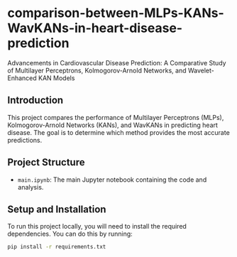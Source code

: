 # comparison-between-MLPs-KANs-WavKANs-in-heart-disease-prediction
Advancements in Cardiovascular Disease Prediction: A Comparative Study of Multilayer Perceptrons, Kolmogorov-Arnold Networks, and Wavelet-Enhanced KAN Models

## Introduction
This project compares the performance of Multilayer Perceptrons (MLPs), Kolmogorov-Arnold Networks (KANs), and WavKANs in predicting heart disease. The goal is to determine which method provides the most accurate predictions.

## Project Structure
- `main.ipynb`: The main Jupyter notebook containing the code and analysis.

## Setup and Installation
To run this project locally, you will need to install the required dependencies. You can do this by running:
```bash
pip install -r requirements.txt
